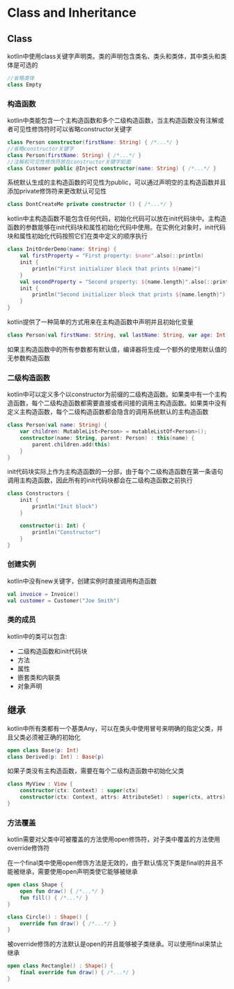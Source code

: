 # Class and Inheritance
## Class
kotlin中使用class关键字声明类。类的声明包含类名、类头和类体，其中类头和类体是可选的

```kotlin
//省略类体
class Empty
```

### 构造函数
kotlin中类能包含一个主构造函数和多个二级构造函数，当主构造函数没有注解或者可见性修饰符时可以省略constructor关键字

```kotlin
class Person constructor(firstName: String) { /*...*/ }
//省略constructor关键字
class Person(firstName: String) { /*...*/ }
//注解和可见性修饰符放在constructor关键字前面
class Customer public @Inject constructor(name: String) { /*...*/ }
```

系统默认生成的主构造函数的可见性为public，可以通过声明空的主构造函数并且添加private修饰符来更改默认可见性

```kotlin
class DontCreateMe private constructor () { /*...*/ }
```

kotlin中主构造函数不能包含任何代码，初始化代码可以放在init代码块中。主构造函数的参数能够在init代码块和属性初始化代码中使用。在实例化对象时，init代码块和属性初始化代码按照它们在类中定义的顺序执行

```kotlin
class InitOrderDemo(name: String) {
    val firstProperty = "First property: $name".also(::println)
    init {
        println("First initializer block that prints ${name}")
    }
    val secondProperty = "Second property: ${name.length}".also(::println)
    init {
        println("Second initializer block that prints ${name.length}")
    }
}
```

kotlin提供了一种简单的方式用来在主构造函数中声明并且初始化变量

```kotlin
class Person(val firstName: String, val lastName: String, var age: Int) { /*...*/ }
```

如果主构造函数中的所有参数都有默认值，编译器将生成一个额外的使用默认值的无参数构造函数

### 二级构造函数
kotlin中可以定义多个以constructor为前缀的二级构造函数。如果类中有一个主构造函数，每个二级构造函数都需要直接或者间接的调用主构造函数。如果类中没有定义主构造函数，每个二级构造函数都会隐含的调用系统默认的主构造函数

```kotlin
class Person(val name: String) {
    var children: MutableList<Person> = mutableListOf<Person>();
    constructor(name: String, parent: Person) : this(name) {
        parent.children.add(this)
    }
}
```

init代码块实际上作为主构造函数的一分部，由于每个二级构造函数在第一条语句调用主构造函数，因此所有的init代码块都会在二级构造函数之前执行

```kotlin
class Constructors {
    init {
        println("Init block")
    }

    constructor(i: Int) {
        println("Constructor")
    }
}
```

### 创建实例
kotlin中没有new关键字，创建实例时直接调用构造函数

```kotlin
val invoice = Invoice()
val customer = Customer("Joe Smith")
```

### 类的成员
kotlin中的类可以包含:
* 二级构造函数和init代码块
* 方法
* 属性
* 嵌套类和内联类
* 对象声明


## 继承
kotlin中所有类都有一个基类Any，可以在类头中使用冒号来明确的指定父类，并且父类必须被正确的初始化

```kotlin
open class Base(p: Int)
class Derived(p: Int) : Base(p)
```

如果子类没有主构造函数，需要在每个二级构造函数中初始化父类

```kotlin
class MyView : View {
    constructor(ctx: Context) : super(ctx)
    constructor(ctx: Context, attrs: AttributeSet) : super(ctx, attrs)
}
```

### 方法覆盖
kotlin需要对父类中可被覆盖的方法使用open修饰符，对子类中覆盖的方法使用override修饰符

在一个final类中使用open修饰方法是无效的，由于默认情况下类是final的并且不能被继承，需要使用open声明类使它能够被继承

```kotlin
open class Shape {
    open fun draw() { /*...*/ }
    fun fill() { /*...*/ }
}

class Circle() : Shape() {
    override fun draw() { /*...*/ }
}
```

被override修饰的方法默认是open的并且能够被子类继承。可以使用final来禁止继承

```kotlin
open class Rectangle() : Shape() {
    final override fun draw() { /*...*/ }
}
```



